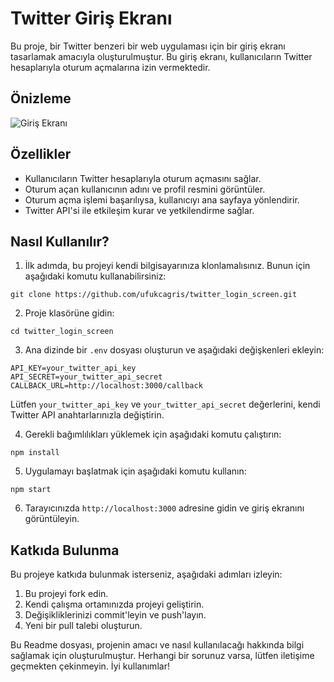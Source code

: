 # Twitter Giriş Ekranı

Bu proje, bir Twitter benzeri bir web uygulaması için bir giriş ekranı tasarlamak amacıyla oluşturulmuştur. Bu giriş ekranı, kullanıcıların Twitter hesaplarıyla oturum açmalarına izin vermektedir.

## Önizleme

![Giriş Ekranı](https://github.com/ufukcagris/twitter_login_screen/assets/51057559/9ea7fc99-4402-457d-b191-7223d933aa77)

## Özellikler

- Kullanıcıların Twitter hesaplarıyla oturum açmasını sağlar.
- Oturum açan kullanıcının adını ve profil resmini görüntüler.
- Oturum açma işlemi başarılıysa, kullanıcıyı ana sayfaya yönlendirir.
- Twitter API'si ile etkileşim kurar ve yetkilendirme sağlar.

## Nasıl Kullanılır?

1. İlk adımda, bu projeyi kendi bilgisayarınıza klonlamalısınız. Bunun için aşağıdaki komutu kullanabilirsiniz:

```shell
git clone https://github.com/ufukcagris/twitter_login_screen.git
```

2. Proje klasörüne gidin:
```shell
cd twitter_login_screen
```

3. Ana dizinde bir `.env` dosyası oluşturun ve aşağıdaki değişkenleri ekleyin:
```shell
API_KEY=your_twitter_api_key
API_SECRET=your_twitter_api_secret
CALLBACK_URL=http://localhost:3000/callback
```

Lütfen `your_twitter_api_key` ve `your_twitter_api_secret` değerlerini, kendi Twitter API anahtarlarınızla değiştirin.

4. Gerekli bağımlılıkları yüklemek için aşağıdaki komutu çalıştırın:
```shell
npm install
```

5. Uygulamayı başlatmak için aşağıdaki komutu kullanın:
```shell
npm start
```

6. Tarayıcınızda `http://localhost:3000` adresine gidin ve giriş ekranını görüntüleyin.

## Katkıda Bulunma

Bu projeye katkıda bulunmak isterseniz, aşağıdaki adımları izleyin:

1. Bu projeyi fork edin.
2. Kendi çalışma ortamınızda projeyi geliştirin.
3. Değişikliklerinizi commit'leyin ve push'layın.
4. Yeni bir pull talebi oluşturun.


Bu Readme dosyası, projenin amacı ve nasıl kullanılacağı hakkında bilgi sağlamak için oluşturulmuştur. Herhangi bir sorunuz varsa, lütfen iletişime geçmekten çekinmeyin. İyi kullanımlar!




